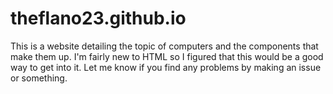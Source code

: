 # theflano23.github.io
This is a website detailing the topic of computers and the components that make them up. I'm fairly new to HTML so I figured that this would be a good way to get into it. Let me know if you find any problems by making an issue or something.
